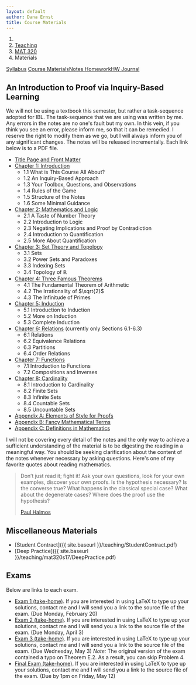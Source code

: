 ```yaml
---
layout: default
author: Dana Ernst
title: Course Materials
---
```


<ol class="breadcrumb">
  <li><a href="/"><i class="fa fa-home"></i></a></li>
  <li><a href="/teaching/">Teaching</a></li>
  <li><a href="/teaching/mat320s17">MAT 320</a></li>
  <li class="active">Materials</li>
</ol>

<div class="row">
<div class="col-xs-12">
<div class="btn-group btn-group-justified">
<a class="btn btn-default btn-success" href="{{site.baseurl}}/teaching/mat320s17/syllabus/">Syllabus</a>
<a class="btn btn-default btn-primary" href="{{site.baseurl}}/teaching/mat320s17/materials/">
<span class="hidden-xs">Course Materials</span><span class="visible-xs">Notes</span>
</a>
<a class="btn btn-default btn-warning" href="{{site.baseurl}}/teaching/mat320s17/homework/">
<span class="hidden-xs">Homework</span><span class="visible-xs">HW</span>
</a>
<a class="btn btn-default btn-info" href="{{site.baseurl}}/teaching/mat320s17/journal/">Journal</a>
</div>
</div>
</div>

## An Introduction to Proof via Inquiry-Based Learning ##

We will not be using a textbook this semester, but rather a task-sequence adopted for IBL.  The task-sequence that we are using was written by me.  Any errors in the notes are no one's fault but my own.  In this vein, if you think you see an error, please inform me, so that it can be remedied.  I reserve the right to modify them as we go, but I will always inform you of any significant changes.  The notes will be released incrementally.  Each link below is to a PDF file.

<!--
- [An Introduction to Proof via Inquiry-Based Learning]({{site.baseurl}}/teaching/mat320s17/IntroToProof.pdf) (complete set of notes)
- -->

- [Title Page and Front Matter]({{site.baseurl}}/teaching/mat320s17/TitlePage.pdf)
- [Chapter 1: Introduction]({{site.baseurl}}/teaching/mat320s17/Introduction.pdf)
    - 1.1 What is This Course All About?
    - 1.2 An Inquiry-Based Approach
    - 1.3 Your Toolbox, Questions, and Observations
    - 1.4 Rules of the Game
    - 1.5 Structure of the Notes
    - 1.6 Some Minimal Guidance
- [Chapter 2: Mathematics and Logic]({{site.baseurl}}/teaching/mat320s17/MathAndLogic.pdf)
    - 2.1 A Taste of Number Theory
    - 2.2 Introduction to Logic
    - 2.3 Negating Implications and Proof by Contradiction
    - 2.4 Introduction to Quantification
    - 2.5 More About Quantification
- [Chapter 3: Set Theory and Topology]({{site.baseurl}}/teaching/mat320s17/IntroSetTheoryTopology.pdf)
    - 3.1 Sets
    - 3.2 Power Sets and Paradoxes
    - 3.3 Indexing Sets
    - 3.4 Topology of $\mathbb{R}$
- [Chapter 4: Three Famous Theorems]({{site.baseurl}}/teaching/mat320s17/ThreeFamousTheorems.pdf)
    - 4.1 The Fundamental Theorem of Arithmetic
    - 4.2 The Irrationality of $\sqrt{2}$
    - 4.3 The Infinitude of Primes
- [Chapter 5: Induction]({{site.baseurl}}/teaching/mat320s17/Induction.pdf)
    - 5.1 Introduction to Induction
    - 5.2 More on Induction
    - 5.3 Complete Induction
- [Chapter 6: Relations]({{site.baseurl}}/teaching/mat320s17/Relations.pdf) (currently only Sections 6.1-6.3)
    - 6.1 Relations
    - 6.2 Equivalence Relations
    - 6.3 Partitions
    - 6.4 Order Relations
- [Chapter 7: Functions]({{site.baseurl}}/teaching/mat320s17/Functions.pdf)
    - 7.1 Introduction to Functions
    - 7.2 Compositions and Inverses
- [Chapter 8: Cardinality]({{site.baseurl}}/teaching/mat320s17/Cardinality.pdf)
    - 8.1 Introduction to Cardinality
    - 8.2 Finite Sets
    - 8.3 Infinite Sets
    - 8.4 Countable Sets
    - 8.5 Uncountable Sets
- [Appendix A: Elements of Style for Proofs]({{site.baseurl}}/teaching/mat320s17/ElementsOfStyle.pdf)
- [Appendix B: Fancy Mathematical Terms]({{site.baseurl}}/teaching/mat320s17/FancyMathematicalTerms.pdf)
- [Appendix C: Definitions in Mathematics]({{site.baseurl}}/teaching/mat320s17/Definitions.pdf)

I will not be covering every detail of the notes and the only way to achieve a sufficient understanding of the material is to be digesting the reading in a meaningful way.  You should be seeking clarification about the content of the notes whenever necessary by asking questions.  Here's one of my favorite quotes about reading mathematics.

<blockquote>
  <p>Don’t just read it; fight it! Ask your own questions, look for your own examples, discover your own proofs. Is the hypothesis necessary? Is the converse true? What happens in the classical special case? What about the degenerate cases? Where does the proof use the hypothesis?</p>
  <footer><a href="http://en.wikipedia.org/wiki/Paul_Halmos">Paul Halmos</a></footer>
</blockquote>

## Miscellaneous Materials ##
- [Student Contract]({{ site.baseurl }}/teaching/StudentContract.pdf)
- [Deep Practice]({{ site.baseurl }}/teaching/mat320s17/DeepPractice.pdf)

## Exams ##
Below are links to each exam.

- [Exam 1 (take-home)]({{site.baseurl}}/teaching/mat320s17/320Exam1-Home.pdf). If you are interested in using LaTeX to type up your solutions, contact me and I will send you a link to the source file of the exam. (Due Monday, February 20)
- [Exam 2 (take-home)]({{site.baseurl}}/teaching/mat320s17/320Exam2-Home.pdf). If you are interested in using LaTeX to type up your solutions, contact me and I will send you a link to the source file of the exam. (Due Monday, April 3)
- [Exam 3 (take-home)]({{site.baseurl}}/teaching/mat320s17/320Exam3-Home.pdf). If you are interested in using LaTeX to type up your solutions, contact me and I will send you a link to the source file of the exam. (Due Wednesday, May 3) *Note:* The original version of the exam contained a typo on Theorem E.2. As a result, you can skip Problem 4.
- [Final Exam (take-home)]({{site.baseurl}}/teaching/mat320s17/320ExamFinal-Home.pdf). If you are interested in using LaTeX to type up your solutions, contact me and I will send you a link to the source file of the exam. (Due by 1pm on Friday, May 12)

